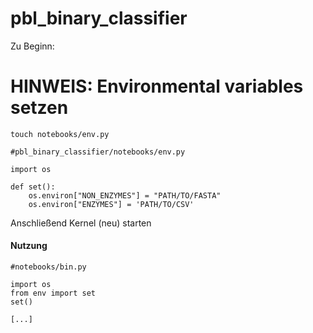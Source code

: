 # pbl_binary_classifier
Zu Beginn:
# HINWEIS: Environmental variables setzen
`touch notebooks/env.py`

```
#pbl_binary_classifier/notebooks/env.py

import os

def set():
    os.environ["NON_ENZYMES"] = "PATH/TO/FASTA"
    os.environ["ENZYMES"] = 'PATH/TO/CSV'
```
Anschließend Kernel (neu) starten

#### Nutzung 

```
#notebooks/bin.py

import os
from env import set
set()

[...]
```
